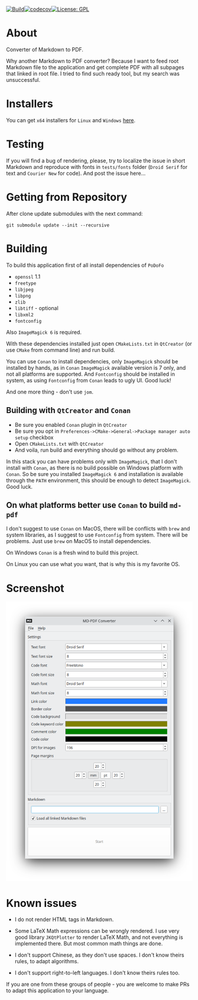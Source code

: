 
[![Build](https://github.com/igormironchik/md-pdf/workflows/build/badge.svg)](https://github.com/igormironchik/md-pdf/actions)[![codecov](https://codecov.io/gh/igormironchik/md-pdf/branch/master/graph/badge.svg?token=LA0S72FLL2)](https://codecov.io/gh/igormironchik/md-pdf)[![License: GPL](https://img.shields.io/badge/license-GPL-blue)](https://opensource.org/licenses/GPL-3.0)

# About

Converter of Markdown to PDF.

Why another Markdown to PDF converter?
Because I want to feed root Markdown file to the application and get
complete PDF with all subpages that linked in root file. I tried to find
such ready tool, but my search was unsuccessful.

# Installers

You can get `x64` installers for `Linux` and `Windows` [here](https://github.com/igormironchik/markdown).

# Testing

If you will find a bug of rendering, please, try to localize the issue in
short Markdown and reproduce with fonts in `tests/fonts` folder (`Droid Serif` for text
and `Courier New` for code). And post the issue here...

# Getting from Repository

After clone update submodules with the next command:

```
git submodule update --init --recursive
```

# Building

To build this application first of all install dependencies of `PoDoFo`

 * `openssl` 1.1
 * `freetype`
 * `libjpeg`
 * `libpng`
 * `zlib`
 * `libtiff` - optional
 * `libxml2`
 * `fontconfig`

Also `ImageMagick 6` is required.

With these dependencies installed just open `CMakeLists.txt` in `QtCreator`
(or use `CMake` from command line) and run build.

You can use `Conan` to install dependencies, only `ImageMagick` should be installed by hands, as in
`Conan` `ImageMagick` available version is 7 only, and not all platforms are supported. And
`Fontconfig` should be installed in system, as using `Fontconfig` from `Conan` leads to ugly UI.
Good luck!

And one more thing - don't use `jom`.

## Building with `QtCreator` and `Conan`

 * Be sure you enabled `Conan` plugin in `QtCreator`
 * Be sure you opt in `Preferences->CMake->General->Package manager auto setup` checkbox
 * Open `CMakeLists.txt` with `QtCreator`
 * And voila, run build and everything should go without any problem.
 
In this stack you can have problems only with `ImageMagick`, that I don't install with
`Conan`, as there is no build possible on Windows platform with `Conan`. So be sure you installed
`ImageMagick 6` and installation is available through the `PATH` environment, this should
be enough to detect `ImageMagick`. Good luck.

## On what platforms better use `Conan` to build `md-pdf`

I don't suggest to use `Conan` on MacOS, there will be conflicts with `brew` and system libraries,
as I suggest to use `Fontconfig` from system. There will be problems. Just use `brew` on MacOS to
install dependencies.

On Windows `Conan` is a fresh wind to build this project.

On Linux you can use what you want, that is why this is my favorite OS.

# Screenshot

![](mdpdf.png)

# Known issues
 
 * I do not render HTML tags in Markdown.

 * Some LaTeX Math expressions can be wrongly rendered. I use very good
 library `JKQtPlotter` to render LaTeX Math, and not everything is
 implemented there. But most common math things are done.

 * I don't support Chinese, as they don't use spaces. I don't know theirs rules, to adapt
 algorithms.
   
 * I don't support right-to-left languages. I don't know theirs rules too.
 
 If you are one from these groups of people - you are welcome to make PRs to adapt
 this application to your language.

